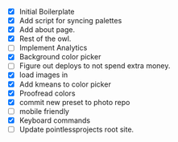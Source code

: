 - [x] Initial Boilerplate
- [x] Add script for syncing palettes
- [x] Add about page. 
- [x] Rest of the owl.
- [ ] Implement Analytics
- [x] Background color picker
- [ ] Figure out deploys to not spend extra money.
- [x] load images in
- [x] Add kmeans to color picker
- [x] Proofread colors
- [x] commit new preset to photo repo
- [ ] mobile friendly
- [x] Keyboard commands
- [ ] Update pointlessprojects root site.